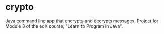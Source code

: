 # crypto
Java command line app that encrypts and decrypts messages.
Project for Module 3 of the edX course, "Learn to Program in Java".
